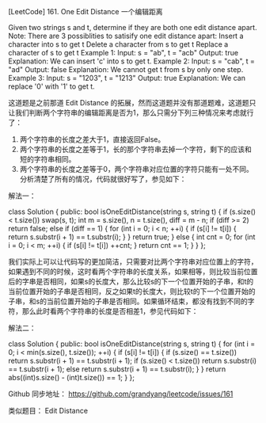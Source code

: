 [LeetCode] 161. One Edit Distance 一个编辑距离 

 
Given two strings s and t, determine if they are both one edit distance apart.
Note: 
There are 3 possiblities to satisify one edit distance apart:
Insert a character into s to get t
Delete a character from s to get t
Replace a character of s to get t
Example 1:
Input: s = "ab", t = "acb"
Output: true
Explanation: We can insert 'c' into s to get t.
Example 2:
Input: s = "cab", t = "ad"
Output: false
Explanation: We cannot get t from s by only one step.
Example 3:
Input: s = "1203", t = "1213"
Output: true
Explanation: We can replace '0' with '1' to get t.
 
这道题是之前那道 Edit Distance 的拓展，然而这道题并没有那道题难，这道题只让我们判断两个字符串的编辑距离是否为1，那么只需分下列三种情况来考虑就行了：
1. 两个字符串的长度之差大于1，直接返回False。
2. 两个字符串的长度之差等于1，长的那个字符串去掉一个字符，剩下的应该和短的字符串相同。
3. 两个字符串的长度之差等于0，两个字符串对应位置的字符只能有一处不同。
分析清楚了所有的情况，代码就很好写了，参见如下：
 
解法一：

class Solution {
public:
    bool isOneEditDistance(string s, string t) {
        if (s.size() < t.size()) swap(s, t);
        int m = s.size(), n = t.size(), diff = m - n;
        if (diff >= 2) return false;
        else if (diff == 1) {
            for (int i = 0; i < n; ++i) {
                if (s[i] != t[i]) {
                    return s.substr(i + 1) == t.substr(i);
                }
            }
            return true;
        } else {
            int cnt = 0;
            for (int i = 0; i < m; ++i) {
                if (s[i] != t[i]) ++cnt;
            }
            return cnt == 1;
        }
    }
};

 
我们实际上可以让代码写的更加简洁，只需要对比两个字符串对应位置上的字符，如果遇到不同的时候，这时看两个字符串的长度关系，如果相等，则比较当前位置后的字串是否相同，如果s的长度大，那么比较s的下一个位置开始的子串，和t的当前位置开始的子串是否相同，反之如果t的长度大，则比较t的下一个位置开始的子串，和s的当前位置开始的子串是否相同。如果循环结束，都没有找到不同的字符，那么此时看两个字符串的长度是否相差1，参见代码如下：
 
解法二：

class Solution {
public:
    bool isOneEditDistance(string s, string t) {
        for (int i = 0; i < min(s.size(), t.size()); ++i) {
            if (s[i] != t[i]) {
                if (s.size() == t.size()) return s.substr(i + 1) == t.substr(i + 1);
                if (s.size() < t.size()) return s.substr(i) == t.substr(i + 1);
                else return s.substr(i + 1) == t.substr(i);
            }
        }
        return abs((int)s.size() - (int)t.size()) == 1;
    }
};

 
Github 同步地址：
https://github.com/grandyang/leetcode/issues/161
 
类似题目：
Edit Distance